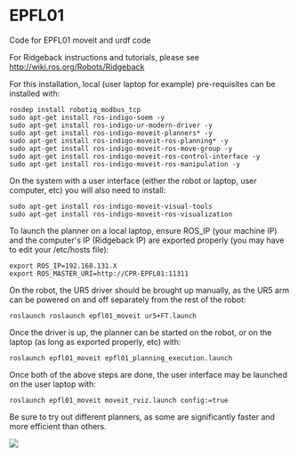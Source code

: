# EPFL01
Code for EPFL01 moveit and urdf code

For Ridgeback instructions and tutorials, please see http://wiki.ros.org/Robots/Ridgeback

For this installation, local (user laptop for example) pre-requisites can be installed with:
```
rosdep install robotiq_modbus_tcp
sudo apt-get install ros-indigo-soem -y
sudo apt-get install ros-indigo-ur-modern-driver -y
sudo apt-get install ros-indigo-moveit-planners* -y
sudo apt-get install ros-indigo-moveit-ros-planning* -y
sudo apt-get install ros-indigo-moveit-ros-move-group -y
sudo apt-get install ros-indigo-moveit-ros-control-interface -y
sudo apt-get install ros-indigo-moveit-ros-manipulation -y
```

On the system with a user interface (either the robot or laptop, user computer, etc) you will also need to install:
```
sudo apt-get install ros-indigo-moveit-visual-tools
sudo apt-get install ros-indigo-moveit-ros-visualization
```

To launch the planner on a local laptop, ensure ROS_IP (your machine IP) and the computer's IP (Ridgeback IP) are exported properly (you may have to edit your /etc/hosts file):
```
export ROS_IP=192.168.131.X
export ROS_MASTER_URI=http://CPR-EPFL01:11311
```

On the robot, the UR5 driver should be brought up manually, as the UR5 arm can be powered on and off separately from the rest of the robot:
```
roslaunch roslaunch epfl01_moveit ur5+FT.launch
```
Once the driver is up, the planner can be started on the robot, or on the laptop (as long as exported properly, etc) with:
```
roslaunch epfl01_moveit epfl01_planning_execution.launch
```

Once both of the above steps are done, the user interface may be launched on the user laptop with:
```
roslaunch epfl01_moveit moveit_rviz.launch config:=true
```

Be sure to try out different planners, as some are significantly faster and more efficient than others.

![](http://i.imgur.com/tzbjJ6M.png)
